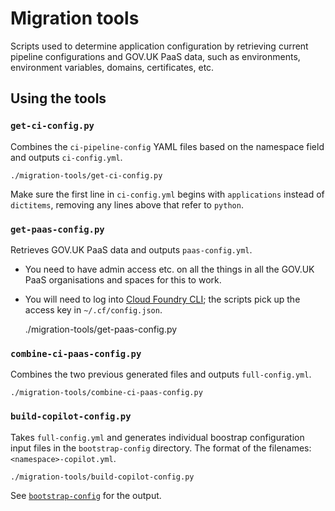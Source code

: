 # Migration tools

Scripts used to determine application configuration by retrieving current pipeline configurations and GOV.UK PaaS data,
such as environments, environment variables, domains, certificates, etc.

## Using the tools

### `get-ci-config.py`

Combines the `ci-pipeline-config` YAML files based on the namespace field and outputs `ci-config.yml`.

    ./migration-tools/get-ci-config.py

Make sure the first line in `ci-config.yml` begins with `applications` instead of `dictitems`, removing any lines above that refer to `python`.

### `get-paas-config.py`

Retrieves GOV.UK PaaS data and outputs `paas-config.yml`.

* You need to have admin access etc. on all the things in all the GOV.UK PaaS organisations and spaces for this to work.
* You will need to log into [Cloud Foundry CLI](https://docs.cloudfoundry.org/cf-cli/); the scripts pick up the access
  key in `~/.cf/config.json`.

    ./migration-tools/get-paas-config.py

### `combine-ci-paas-config.py`

Combines the two previous generated files and outputs `full-config.yml`.

    ./migration-tools/combine-ci-paas-config.py

### `build-copilot-config.py`

Takes `full-config.yml` and generates individual boostrap configuration input files in the `bootstrap-config` directory.
The format of the filenames: `<namespace>-copilot.yml`.

    ./migration-tools/build-copilot-config.py

See [`bootstrap-config`](../bootstrap-config/) for the output.
